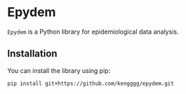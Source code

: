 # Epydem

`Epydem` is a Python library for epidemiological data analysis.

## Installation

You can install the library using pip:

```bash
pip install git+https://github.com/kengggg/epydem.git
